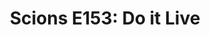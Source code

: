 ---
layout: post
title: "Scions E153: Do it Live"
description: "The gang talks basketball and tennis of both stripes a..."
permalink: https://www.fromtherumbleseat.com/2023/1/31/23579181/scions-e153-do-it-live-georgia-tech-acc-football-basketball-ncaa-march-madness-playoffs-duke-clemson
---